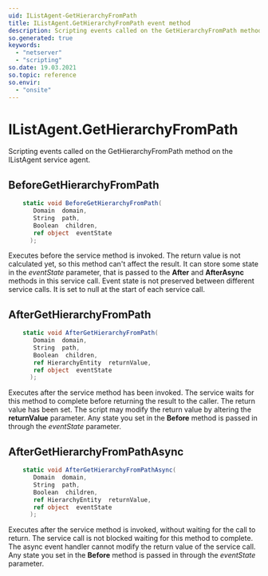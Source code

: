 ```yaml
---
uid: IListAgent-GetHierarchyFromPath
title: IListAgent.GetHierarchyFromPath event method
description: Scripting events called on the GetHierarchyFromPath method on the IListAgent service agent.
so.generated: true
keywords:
  - "netserver"
  - "scripting"
so.date: 19.03.2021
so.topic: reference
so.envir:
  - "onsite"
---
```

# IListAgent.GetHierarchyFromPath

Scripting events called on the <see cref='M:SuperOffice.CRM.Services.IListAgent.GetHierarchyFromPath'>GetHierarchyFromPath</see> method on the <see cref='IListAgent'>IListAgent</see>  service agent.

## BeforeGetHierarchyFromPath
```cs
    static void BeforeGetHierarchyFromPath(
       Domain  domain,
       String  path,
       Boolean  children,
       ref object  eventState
      );
```
Executes before the service method is invoked.
The return value is not calculated yet, so this method can't affect the result.
It can store some state in the *eventState* parameter, that is passed to the **After** and **AfterAsync** methods in this service call.
Event state is not preserved between different service calls. It is set to null at the start of each service call.
## AfterGetHierarchyFromPath
```cs
    static void AfterGetHierarchyFromPath(
       Domain  domain,
       String  path,
       Boolean  children,
       ref HierarchyEntity  returnValue,
       ref object  eventState
      );
```
Executes after the service method has been invoked. The service waits for this method to complete before returning the result to the caller.
The return value has been set. The script may modify the return value by altering the **returnValue** parameter.
Any state you set in the **Before** method is passed in through the *eventState* parameter.
## AfterGetHierarchyFromPathAsync
```cs
    static void AfterGetHierarchyFromPathAsync(
       Domain  domain,
       String  path,
       Boolean  children,
       ref HierarchyEntity  returnValue,
       ref object  eventState
      );
```
Executes after the service method is invoked, without waiting for the call to return.
The service call is not blocked waiting for this method to complete.
The async event handler cannot modify the return value of the service call.
Any state you set in the **Before** method is passed in through the *eventState* parameter.

